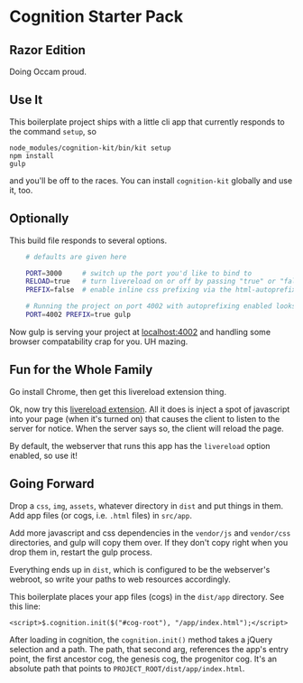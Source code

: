# Cognition Starter Pack
## Razor Edition

Doing Occam proud.

## Use It

This boilerplate project ships with a little cli app that currently responds
to the command `setup`, so

    node_modules/cognition-kit/bin/kit setup
    npm install
    gulp

and you'll be off to the races. You can install `cognition-kit` globally and use
it, too.

## Optionally

This build file responds to several options.

```sh
    # defaults are given here

    PORT=3000     # switch up the port you'd like to bind to
    RELOAD=true   # turn livereload on or off by passing "true" or "false"
    PREFIX=false  # enable inline css prefixing via the html-autoprefixer postcss module

    # Running the project on port 4002 with autoprefixing enabled looks like this:
    PORT=4002 PREFIX=true gulp

```

Now gulp is serving your project at [localhost:4002](http://localhost:4002) and
handling some browser compatability crap for you. UH mazing.

## Fun for the Whole Family

Go install Chrome, then get this livereload extension thing.

Ok, now try this [livereload extension](https://chrome.google.com/webstore/detail/livereload/jnihajbhpnppcggbcgedagnkighmdlei?hl=en).
All it does is inject a spot of javascript into your page (when it's turned on)
that causes the client to listen to the server for notice. When the server says
so, the client will reload the page.

By default, the webserver that runs this app has the `livereload` option
enabled, so use it!

## Going Forward

Drop a `css`, `img`, `assets`, whatever directory in `dist` and put things in
them. Add app files (or cogs, i.e. `.html` files) in `src/app`.

Add more javascript and css dependencies in the `vendor/js` and `vendor/css`
directories, and gulp will copy them over.  If they don't copy right when you
drop them in, restart the gulp process.

Everything ends up in `dist`, which is configured to be the webserver's
webroot, so write your paths to web resources accordingly.

This boilerplate places your app files (cogs) in the `dist/app` directory. See this
line:

    <script>$.cognition.init($("#cog-root"), "/app/index.html");</script>

After loading in cognition, the `cognition.init()` method takes a jQuery selection
and a path.  The path, that second arg, references the app's entry point, the
first ancestor cog, the genesis cog, the progenitor cog. It's an absolute path
that points to `PROJECT_ROOT/dist/app/index.html`.
